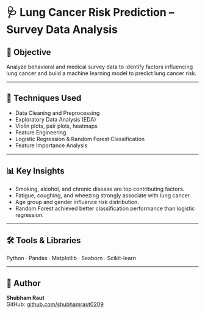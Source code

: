 # 🩺 Lung Cancer Risk Prediction – Survey Data Analysis

## 📌 Objective
Analyze behavioral and medical survey data to identify factors influencing lung cancer and build a machine learning model to predict lung cancer risk.

---

## 🧠 Techniques Used
- Data Cleaning and Preprocessing
- Exploratory Data Analysis (EDA)
- Violin plots, pair plots, heatmaps
- Feature Engineering
- Logistic Regression & Random Forest Classification
- Feature Importance Analysis

---

## 📊 Key Insights
- Smoking, alcohol, and chronic disease are top contributing factors.
- Fatigue, coughing, and wheezing strongly associate with lung cancer.
- Age group and gender influence risk distribution.
- Random Forest achieved better classification performance than logistic regression.

---

## 🛠️ Tools & Libraries
Python · Pandas · Matplotlib · Seaborn · Scikit-learn

---

## 🔗 Author
**Shubham Raut**  
GitHub: [github.com/shubhamraut0209](https://github.com/shubhamraut0209)
